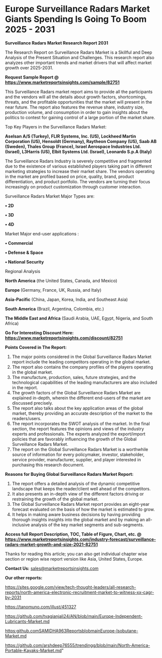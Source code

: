 # Europe Surveillance Radars Market Giants Spending Is Going To Boom 2025 - 2031

<strong>Surveillance Radars Market Research Report 2031</strong>

The Research Report on Surveillance Radars Market is a Skillful and Deep Analysis of the Present Situation and Challenges. This research report also analyzes other important trends and market drivers that will affect market growth over 2025-2031.

<strong>Request Sample Report @ <a href=https://www.marketreportsinsights.com/sample/82751>https://www.marketreportsinsights.com/sample/82751</a></strong>

This Surveillance Radars market report aims to provide all the participants and the vendors will all the details about growth factors, shortcomings, threats, and the profitable opportunities that the market will present in the near future. The report also features the revenue share, industry size, production volume, and consumption in order to gain insights about the politics to contest for gaining control of a large portion of the market share.

Top Key Players in the Surveillance Radars Market:

<strong>Aselsan A/S (Turkey), FLIR Systems, Inc. (US), Lockheed Martin Corporation (US), Hensoldt (Germany), Raytheon Company (US), Saab AB (Sweden), Thales Group (France), Israel Aerospace Industries Ltd. (Israel), L3Harris (US), Elbit Systems Ltd. (Israel), Leonardo S.p.A (Italy)</strong>

The Surveillance Radars Industry is severely competitive and fragmented due to the existence of various established players taking part in different marketing strategies to increase their market share. The vendors operating in the market are profiled based on price, quality, brand, product differentiation, and product portfolio. The vendors are turning their focus increasingly on product customization through customer interaction.

Surveillance Radars Market Major Types are:

<strong>• 2D

• 3D

• 4D</strong>

Market Major end-user applications :

<strong>• Commercial

• Defense & Space

• National Security</strong>

Regional Analysis

</u><strong><b>North America</b></strong> (the United States, Canada, and Mexico)

<strong><b>Europe </b></strong>(Germany, France, UK, Russia, and Italy)

<strong><b>Asia-Pacific</b></strong> (China, Japan, Korea, India, and Southeast Asia)

<strong><b>South America</b></strong> (Brazil, Argentina, Colombia, etc.)

<strong><b>The Middle East and Africa</b></strong> (Saudi Arabia, UAE, Egypt, Nigeria, and South Africa)

<strong>Go For Interesting Discount Here: <a href=https://www.marketreportsinsights.com/discount/82751>https://www.marketreportsinsights.com/discount/82751</a></strong>

<strong>Points Covered in The Report:</strong>
<ol>
  <li>The major points considered in the Global Surveillance Radars Market report include the leading competitors operating in the global market.</li>
  <li>The report also contains the company profiles of the players operating in the global market.</li>
  <li>The manufacture, production, sales, future strategies, and the technological capabilities of the leading manufacturers are also included in the report.</li>
  <li>The growth factors of the Global Surveillance Radars Market are explained in-depth, wherein the different end-users of the market are discussed precisely.</li>
  <li>The report also talks about the key application areas of the global market, thereby providing an accurate description of the market to the readers/users.</li>
  <li>The report incorporates the SWOT analysis of the market. In the final section, the report features the opinions and views of the industry experts and professionals. The experts analyzed the export/import policies that are favorably influencing the growth of the Global Surveillance Radars Market.</li>
  <li>The report on the Global Surveillance Radars Market is a worthwhile source of information for every policymaker, investor, stakeholder, service provider, manufacturer, supplier, and player interested in purchasing this research document.</li>
</ol>
<strong>Reasons for Buying Global Surveillance Radars Market Report:</strong>

<ol>
  <li>The report offers a detailed analysis of the dynamic competitive landscape that keeps the reader/client well ahead of the competitors.</li>
  <li>It also presents an in-depth view of the different factors driving or restraining the growth of the global market.</li>
  <li>The Global Surveillance Radars Market report provides an eight-year forecast evaluated on the basis of how the market is estimated to grow.</li>
  <li>It helps in making aware business decisions by having providing thorough insights insights into the global market and by making an all-inclusive analysis of the key market segments and sub-segments.</li>
</ol>
<strong>Access full Report Description, TOC, Table of Figure, Chart, etc. @ <a href=https://www.marketreportsinsights.com/industry-forecast/surveillance-radars-market-growth-and-size-2021-82751>https://www.marketreportsinsights.com/industry-forecast/surveillance-radars-market-growth-and-size-2021-82751</a></strong>


Thanks for reading this article; you can also get individual chapter wise section or region wise report version like Asia, United States, Europe.

<strong>Contact Us:</strong>
sales@marketreportsinsights.com

<strong>Our other reports:</strong>

<a href=https://sites.google.com/view/tech-thought-leaders/all-research-reports/north-america-electronic-recruitment-market-to-witness-xx-cagr-by-2031>https://sites.google.com/view/tech-thought-leaders/all-research-reports/north-america-electronic-recruitment-market-to-witness-xx-cagr-by-2031</a>

<a href=https://tanomuno.com/illust/451327>https://tanomuno.com/illust/451327</a>

<a href=https://github.com/tyagianjali24/AN/blob/main/Europe-Independent-Lubricants-Market.md>https://github.com/tyagianjali24/AN/blob/main/Europe-Independent-Lubricants-Market.md</a>

<a href=https:github.comSAMIDHA963ReportsblobmainEurope-Isobutane-Market.md>https:github.comSAMIDHA963ReportsblobmainEurope-Isobutane-Market.md</a>

<a href=https://github.com/arshdeep76555/trendingg/blob/main/North-America-Portable-Kayaks-Market.md>https://github.com/arshdeep76555/trendingg/blob/main/North-America-Portable-Kayaks-Market.md</a>"
